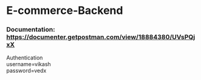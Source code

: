 # E-commerce-Backend

### Documentation: https://documenter.getpostman.com/view/18884380/UVsPQjxX

Authentication \
username=vikash\
password=vedx
